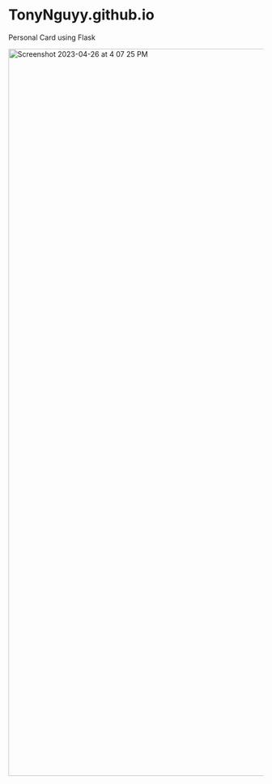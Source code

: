 # TonyNguyy.github.io
Personal Card using Flask


<img width="1435" alt="Screenshot 2023-04-26 at 4 07 25 PM" src="https://user-images.githubusercontent.com/102321536/234690502-eed5a516-8635-45bb-862f-77b459ecec0c.png">


